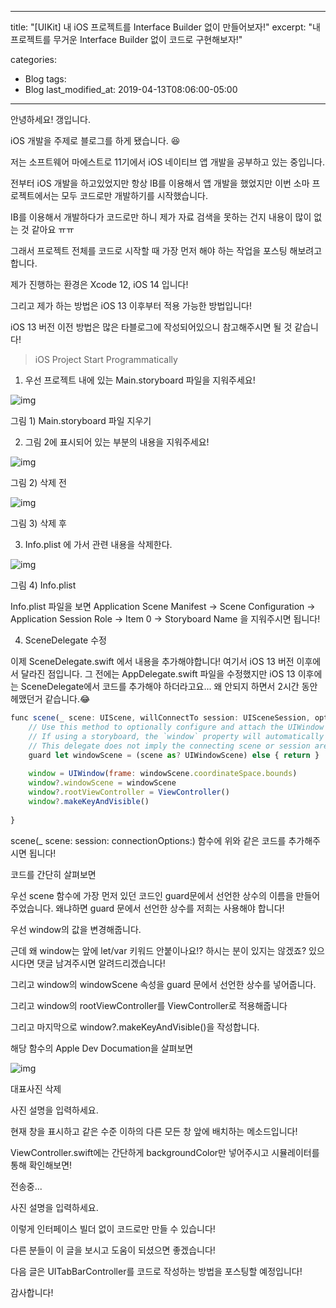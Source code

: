 ﻿
---
title:  "[UIKit] 내 iOS 프로젝트를 Interface Builder 없이 만들어보자!"
excerpt: "내 프로젝트를 무거운 Interface Builder 없이 코드로 구현해보자!"

categories:
  - Blog
tags:
  - Blog
last_modified_at: 2019-04-13T08:06:00-05:00
---

안녕하세요! 갱입니다.

iOS 개발을 주제로 블로그를 하게 됐습니다. 😆



저는 소프트웨어 마에스트로 11기에서 iOS 네이티브 앱 개발을 공부하고 있는 중입니다.

전부터 iOS 개발을 하고있었지만 항상 IB를 이용해서 앱 개발을 했었지만 이번 소마 프로젝트에서는 모두 코드로만 개발하기를 시작했습니다.



IB를 이용해서 개발하다가 코드로만 하니 제가 자료 검색을 못하는 건지 내용이 많이 없는 것 같아요 ㅠㅠ



그래서 프로젝트 전체를 코드로 시작할 때 가장 먼저 해야 하는 작업을 포스팅 해보려고합니다.



제가 진행하는 환경은 Xcode 12, iOS 14 입니다!



그리고 제가 하는 방법은 iOS 13 이후부터 적용 가능한 방법입니다!

iOS 13 버전 이전 방법은 많은 타블로그에 작성되어있으니 참고해주시면 될 것 같습니다!



> iOS Project Start Programmatically

1. 우선 프로젝트 내에 있는 Main.storyboard 파일을 지워주세요!

![img](https://blogfiles.pstatic.net/MjAyMDEwMDlfMTI4/MDAxNjAyMjUyMDEzMjEy.8zXeXTXLrAk5_m5fy9E9Hzb6krs6CBWpYi9yJb6MB2Ig.YPDoIq0U44CS4AKy5VYwbV03nYu96-7zWF7yiBb7oFYg.PNG.fover32/image.png?type=w1)

그림 1) Main.storyboard 파일 지우기

2. 그림 2에 표시되어 있는 부분의 내용을 지워주세요!



![img](https://blogfiles.pstatic.net/MjAyMDEwMDlfMzYg/MDAxNjAyMjUyMzMwNzIy.yjOMCrdXRTzxqYjDfZbrm6-_GtjYLiJ8_IymshxDQ9og.-ukC3WFjGoXuhmLARM5_zSdCMu7an4eXNW8G3NnZxdgg.PNG.fover32/image.png?type=w1)

그림 2) 삭제 전



![img](https://blogfiles.pstatic.net/MjAyMDEwMDlfMjMz/MDAxNjAyMjUyMzQ5NzY3.goAULD1Fb02XmSxPhi_5-SmFZawC3r1fF4pU2DL1aEsg.fRlt-MPvMamxzNZV-Ae5KTVXmeKlW_lG2QKVt8Pd6_cg.PNG.fover32/image.png?type=w1)

그림 3) 삭제 후



3. Info.plist 에 가서 관련 내용을 삭제한다.



![img](https://blogfiles.pstatic.net/MjAyMDEwMDlfNCAg/MDAxNjAyMjUyNDUwOTE0.m4SMIt59GAbsDRtK--IZPLAptImpG5zgCEefhXeqCdgg._Kn7ntKHHLIjc6JKH90JbBvkiTuvTdlG4aUubVMOZfwg.PNG.fover32/image.png?type=w1)

그림 4) Info.plist

Info.plist 파일을 보면 Application Scene Manifest -> Scene Configuration -> Application Session Role -> Item 0 -> Storyboard Name 을 지워주시면 됩니다!



4. SceneDelegate 수정

이제 SceneDelegate.swift 에서 내용을 추가해야합니다! 여기서 iOS 13 버전 이후에서 달라진 점입니다. 그 전에는 AppDelegate.swift 파일을 수정했지만 iOS 13 이후에는 SceneDelegate에서 코드를 추가해야 하더라고요... 왜 안되지 하면서 2시간 동안 헤맸던거 같습니다.😂

```javascript
func scene(_ scene: UIScene, willConnectTo session: UISceneSession, options connectionOptions: UIScene.ConnectionOptions) {
    // Use this method to optionally configure and attach the UIWindow `window` to the provided UIWindowScene `scene`.
    // If using a storyboard, the `window` property will automatically be initialized and attached to the scene.
    // This delegate does not imply the connecting scene or session are new (see `application:configurationForConnectingSceneSession` instead).
    guard let windowScene = (scene as? UIWindowScene) else { return }
    
    window = UIWindow(frame: windowScene.coordinateSpace.bounds)
    window?.windowScene = windowScene
    window?.rootViewController = ViewController()
    window?.makeKeyAndVisible()
    
}
```

scene(_ scene: session: connectionOptions:) 함수에 위와 같은 코드를 추가해주시면 됩니다!

코드를 간단히 살펴보면

우선 scene 함수에 가장 먼저 있던 코드인 guard문에서 선언한 상수의 이름을 만들어 주었습니다. 왜냐하면 guard 문에서 선언한 상수를 저희는 사용해야 합니다!

우선 window의 값을 변경해줍니다.

근데 왜 window는 앞에 let/var 키워드 안붙이나요!? 하시는 분이 있지는 않겠죠? 있으시다면 댓글 남겨주시면 알려드리겠습니다!



그리고 window의 windowScene 속성을 guard 문에서 선언한 상수를 넣어줍니다.



그리고 window의 rootViewController를 ViewController로 적용해줍니다



그리고 마지막으로 window?.makeKeyAndVisible()을 작성합니다.



해당 함수의 Apple Dev Documation을 살펴보면



![img](https://blogfiles.pstatic.net/MjAyMDEwMDlfMTI1/MDAxNjAyMjU0NDA2NjU0.JuogL8Gqz_Ps36ebPodvp5iyYr9vzH461C7Wa7YQeVwg.M0VYN36np3nIky7muNGZbH04eedh_7ecNfrOWmksZqAg.PNG.fover32/image.png?type=w1)

대표사진 삭제

사진 설명을 입력하세요.

현재 창을 표시하고 같은 수준 이하의 다른 모든 창 앞에 배치하는 메소드입니다!





ViewController.swift에는 간단하게 backgroundColor만 넣어주시고 시뮬레이터를 통해 확인해보면!



전송중...

사진 설명을 입력하세요.

이렇게 인터페이스 빌더 없이 코드로만 만들 수 있습니다!



다른 분들이 이 글을 보시고 도움이 되셨으면 좋겠습니다!



다음 글은 UITabBarController를 코드로 작성하는 방법을 포스팅할 예정입니다!



감사합니다!

﻿